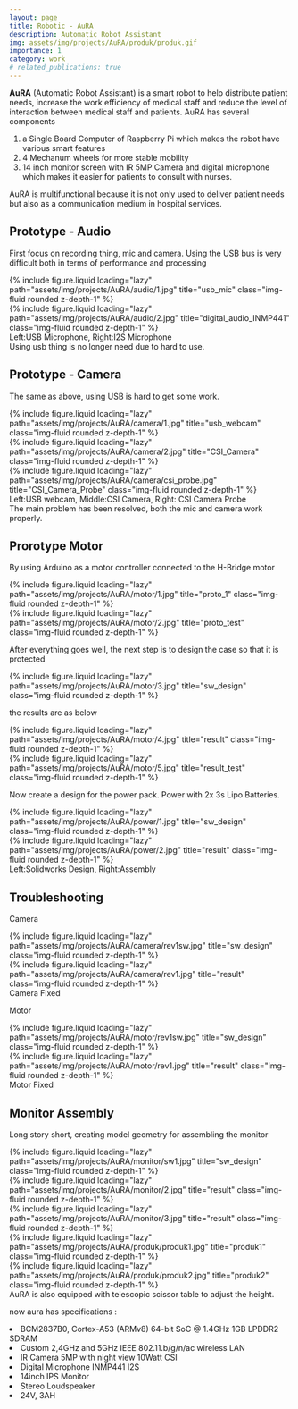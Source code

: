 ```yaml
---
layout: page
title: Robotic - AuRA
description: Automatic Robot Assistant
img: assets/img/projects/AuRA/produk/produk.gif
importance: 1
category: work
# related_publications: true
---
```


<b>AuRA</b> (Automatic Robot Assistant) is a smart robot to help distribute patient needs, increase the work efficiency of medical staff and reduce the level of interaction between medical staff and patients. AuRA has several components

<ol>
    <li> a Single Board Computer of Raspberry Pi which makes the robot have various smart features</li>
    <li> 4 Mechanum wheels for more stable mobility</li>
    <li> 14 inch monitor screen with IR 5MP Camera and digital microphone which makes it easier for patients to consult with nurses. </li>   
</ol>
AuRA is multifunctional because it is not only used to deliver patient needs but also as a communication medium in hospital services.

## Prototype - Audio

First focus on recording thing, mic and camera. Using the USB bus is very difficult both in terms of performance and processing

<div class="row">
    <div class="col-sm mt-3 mt-md-0">
        {% include figure.liquid loading="lazy" path="assets/img/projects/AuRA/audio/1.jpg" title="usb_mic" class="img-fluid rounded z-depth-1" %}
    </div>
    <div class="col-sm mt-3 mt-md-0">
        {% include figure.liquid loading="lazy" path="assets/img/projects/AuRA/audio/2.jpg" title="digital_audio_INMP441" class="img-fluid rounded z-depth-1" %}
    </div>
</div>
<div class="caption">
    Left:USB Microphone, Right:I2S Microphone
</div>
Using usb thing is no longer need due to hard to use.

## Prototype - Camera

The same as above, using USB is hard to get some work.

<div class="row">
    <div class="col-sm mt-3 mt-md-0">
        {% include figure.liquid loading="lazy" path="assets/img/projects/AuRA/camera/1.jpg" title="usb_webcam" class="img-fluid rounded z-depth-1" %}
    </div>
    <div class="col-sm mt-3 mt-md-0">
        {% include figure.liquid loading="lazy" path="assets/img/projects/AuRA/camera/2.jpg" title="CSI_Camera" class="img-fluid rounded z-depth-1" %}
    </div>
    <div class="col-sm mt-3 mt-md-0">
        {% include figure.liquid loading="lazy" path="assets/img/projects/AuRA/camera/csi_probe.jpg" title="CSI_Camera_Probe" class="img-fluid rounded z-depth-1" %}
    </div>
</div>
<div class="caption">
    Left:USB webcam, Middle:CSI Camera, Right: CSI Camera Probe
</div>
The main problem has been resolved, both the mic and camera work properly.

## Prorotype Motor

By using Arduino as a motor controller connected to the H-Bridge motor

<div class="row">
    <div class="col-sm mt-3 mt-md-0">
        {% include figure.liquid loading="lazy" path="assets/img/projects/AuRA/motor/1.jpg" title="proto_1" class="img-fluid rounded z-depth-1" %}
    </div>
    <div class="col-sm mt-3 mt-md-0">
        {% include figure.liquid loading="lazy" path="assets/img/projects/AuRA/motor/2.jpg" title="proto_test" class="img-fluid rounded z-depth-1" %}
    </div>
</div>

After everything goes well, the next step is to design the case so that it is protected

<div class="row">
    <div class="col-sm mt-3 mt-md-0">
        {% include figure.liquid loading="lazy" path="assets/img/projects/AuRA/motor/3.jpg" title="sw_design" class="img-fluid rounded z-depth-1" %}
    </div>
</div>

the results are as below

<div class="row">
    <div class="col-sm mt-3 mt-md-0">
        {% include figure.liquid loading="lazy" path="assets/img/projects/AuRA/motor/4.jpg" title="result" class="img-fluid rounded z-depth-1" %}
    </div>
    <div class="col-sm mt-3 mt-md-0">
        {% include figure.liquid loading="lazy" path="assets/img/projects/AuRA/motor/5.jpg" title="result_test" class="img-fluid rounded z-depth-1" %}
    </div>
</div>

Now create a design for the power pack. Power with 2x 3s Lipo Batteries.

<div class="row">
    <div class="col-sm mt-3 mt-md-0">
        {% include figure.liquid loading="lazy" path="assets/img/projects/AuRA/power/1.jpg" title="sw_design" class="img-fluid rounded z-depth-1" %}
    </div>
    <div class="col-sm mt-3 mt-md-0">
        {% include figure.liquid loading="lazy" path="assets/img/projects/AuRA/power/2.jpg" title="result" class="img-fluid rounded z-depth-1" %}
    </div>
</div>
<div class="caption">
    Left:Solidworks Design, Right:Assembly
</div>

## Troubleshooting

Camera

<div class="row">
    <div class="col-sm mt-3 mt-md-0">
        {% include figure.liquid loading="lazy" path="assets/img/projects/AuRA/camera/rev1sw.jpg" title="sw_design" class="img-fluid rounded z-depth-1" %}
    </div>
    <div class="col-sm mt-3 mt-md-0">
        {% include figure.liquid loading="lazy" path="assets/img/projects/AuRA/camera/rev1.jpg" title="result" class="img-fluid rounded z-depth-1" %}
    </div>
</div>
<div class="caption">
    Camera Fixed
</div>

Motor

<div class="row">
    <div class="col-sm mt-3 mt-md-0">
        {% include figure.liquid loading="lazy" path="assets/img/projects/AuRA/motor/rev1sw.jpg" title="sw_design" class="img-fluid rounded z-depth-1" %}
    </div>
    <div class="col-sm mt-3 mt-md-0">
        {% include figure.liquid loading="lazy" path="assets/img/projects/AuRA/motor/rev1.jpg" title="result" class="img-fluid rounded z-depth-1" %}
    </div>
</div>
<div class="caption">
    Motor Fixed
</div>

## Monitor Assembly

Long story short, creating model geometry for assembling the monitor

<div class="row">
    <div class="col-sm mt-3 mt-md-0">
        {% include figure.liquid loading="lazy" path="assets/img/projects/AuRA/monitor/sw1.jpg" title="sw_design" class="img-fluid rounded z-depth-1" %}
    </div>
    <div class="col-sm mt-3 mt-md-0">
        {% include figure.liquid loading="lazy" path="assets/img/projects/AuRA/monitor/2.jpg" title="result" class="img-fluid rounded z-depth-1" %}
    </div>
    <div class="col-sm mt-3 mt-md-0">
        {% include figure.liquid loading="lazy" path="assets/img/projects/AuRA/monitor/3.jpg" title="result" class="img-fluid rounded z-depth-1" %}
    </div>
</div>

<div class="row">
    <div class="col-sm mt-3 mt-md-0">
        {% include figure.liquid loading="lazy" path="assets/img/projects/AuRA/produk/produk1.jpg" title="produk1" class="img-fluid rounded z-depth-1" %}
    </div>
    <div class="col-sm mt-3 mt-md-0">
        {% include figure.liquid loading="lazy" path="assets/img/projects/AuRA/produk/produk2.jpg" title="produk2" class="img-fluid rounded z-depth-1" %}
    </div>
</div>
<div class="caption">
    AuRA is also equipped with telescopic scissor table to adjust the height.
</div>

now aura has specifications :

<lo>
    <li>BCM2837B0, Cortex-A53 (ARMv8) 64-bit SoC @ 1.4GHz 1GB LPDDR2 SDRAM</li>
    <li>Custom 2,4GHz and 5GHz IEEE 802.11.b/g/n/ac wireless LAN</li>
    <li>IR Camera 5MP with night view 10Watt CSI</li>
    <li>Digital Microphone INMP441 I2S</li>
    <li>14inch IPS Monitor</li>
    <li>Stereo Loudspeaker</li>
    <li>24V, 3AH</li>
</lo>
